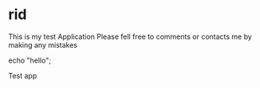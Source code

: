rid
===
This is my test Application
Please fell free to comments or contacts me by making any mistakes

echo "hello";


Test app
